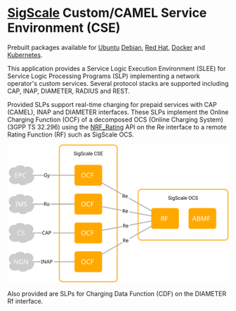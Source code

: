 # [SigScale](http://www.sigscale.org) Custom/CAMEL Service Environment (CSE)

Prebuilt packages available for
[Ubuntu](https://github.com/sigscale/cse/blob/master/README.ubuntu.md)
[Debian](https://github.com/sigscale/cse/blob/master/README.debian.md),
[Red Hat](https://github.com/sigscale/cse/blob/master/README.redhat.md),
[Docker](https://github.com/sigscale/cse/blob/master/README.docker.md)
and
[Kubernetes](https://github.com/sigscale/cse/blob/master/README.kubernetes.md).

This application provides a Service Logic Execution Environment (SLEE)
for Service Logic Processing Programs (SLP) implementing a network
operator's custom services. Several protocol stacks are supported
including CAP, INAP, DIAMETER, RADIUS and REST.

Provided SLPs support real-time charging for prepaid services with
CAP (CAMEL), INAP and DIAMETER interfaces. These SLPs implement the
Online Charging Function (OCF) of a decomposed OCS (Online Charging
System) (3GPP TS 32.296) using the
[NRF_Rating](https://app.swaggerhub.com/apis/SigScale/nrf-rating/1.0.0)
API on the Re interface to a remote Rating Function (RF) such as
SigScale OCS.
 
![diagram](https://raw.githubusercontent.com/sigscale/cse/master/doc/ocf-ocs.svg)

Also provided are SLPs for Charging Data Function (CDF) on the
DIAMETER Rf interface.

